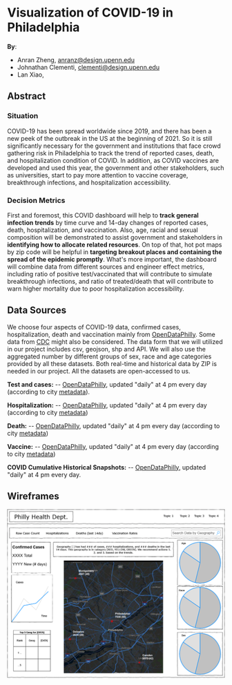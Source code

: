 # Visualization of COVID-19 in Philadelphia

**By**:
* Anran Zheng, anranz@design.upenn.edu
* Johnathan Clementi, clementi@design.upenn.edu
* Lan Xiao, 

## Abstract
### Situation

COVID-19 has been spread worldwide since 2019, and there has been a new peek of the outbreak in the US at the beginning of 2021. So it is still significantly necessary for the government and institutions that face crowd gathering risk in Philadelphia to track the trend of reported cases, death, and hospitalization condition of COVID. In addition, as COVID vaccines are developed and used this year, the government and other stakeholders, such as universities, start to pay more attention to vaccine coverage, breakthrough infections, and hospitalization accessibility.

### Decision Metrics

First and foremost, this COVID dashboard will help to **track general infection trends** by time curve and 14-day changes of reported cases, death, hospitalization, and vaccination. Also, age, racial and sexual composition will be demonstrated to assist government and stakeholders in **identifying how to allocate related resources**. On top of that, hot pot maps by zip code will be helpful in **targeting breakout places and containing the spread of the epidemic promptly**. What's more important, the dashboard will combine data from different sources and engineer effect metrics, including ratio of positive test/vaccinated that will contribute to simulate breakthrough infections, and ratio of treated/death that will contribute to warn higher mortality due to poor hospitalization accessibility.

## Data Sources
We choose four aspects of COVID-19 data, confirmed cases, hospitalization, death and vaccination mainly from [OpenDataPhilly](https://www.opendataphilly.org/dataset/covid-cases). Some data from [CDC](https://data.cdc.gov/browse) might also be considered. The data form that we will utilized in our project includes csv, geojson, shp and API.  We will also use the aggregated number by different groups of sex, race and age categories provided by all these datasets. Both real-time and historical data by ZIP is needed in our project. All the datasets are open-accessed to us. 

**Test and cases:** -- [OpenDataPhilly](https://www.opendataphilly.org/dataset/covid-cases), updated "daily" at 4 pm every day (according to city [metadata](https://metadata.phila.gov/#home/datasetdetails/5ea725f6890f920015c17af8/representationdetails/5ea73b68890f920015c190d3/)). 

**Hospitalization:** -- [OpenDataPhilly](https://www.opendataphilly.org/dataset/covid-hospitalizations), updated "daily" at 4 pm every day (according to city [metadata](https://metadata.phila.gov/#home/datasetdetails/5efb5dc2bec0b10015172d9b/representationdetails/5efb6f4a2f3c4c00199b0c84/))

**Death:** -- [OpenDataPhilly](https://www.opendataphilly.org/dataset/covid-deaths), updated "daily" at 4 pm every day (according to city [metadata](https://metadata.phila.gov/#home/datasetdetails/5efb5dc2bec0b10015172d9b/representationdetails/5efb6f4a2f3c4c00199b0c84/))

**Vaccine:** -- [OpenDataPhilly](https://www.opendataphilly.org/dataset/covid-vaccinations), updated "daily" at 4 pm every day (according to city [metadata](https://metadata.phila.gov/#home/datasetdetails/601abeb9f910a2001ce794e2/representationdetails/60b93022a59bf60021d2a63a/))

**COVID Cumulative Historical Snapshots:** -- [OpenDataPhilly](https://www.opendataphilly.org/dataset/covid-cumulative-historical-data), updated "daily" at 4 pm every day.



## Wireframes

![covidDashboardWireframe.drawio](covidDashboardWireframe.drawio.png)
